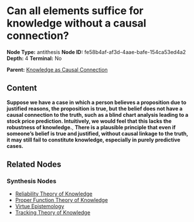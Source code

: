 # Can all elements suffice for knowledge without a causal connection?

**Node Type:** antithesis
**Node ID:** fe58b4af-af3d-4aae-bafe-154ca53ed4a2
**Depth:** 4
**Terminal:** No

**Parent:** [Knowledge as Causal Connection](knowledge-as-causal-connection-synthesis-ce05ec34-d19d-420f-ac3c-b669dd7e4cc6.md)

## Content

**Suppose we have a case in which a person believes a proposition due to justified reasons, the proposition is true, but the belief does not have a causal connection to the truth, such as a blind chart analysis leading to a stock price prediction. Intuitively, we would feel that this lacks the robustness of knowledge.**, **There is a plausible principle that even if someone’s belief is true and justified, without causal linkage to the truth, it may still fail to constitute knowledge, especially in purely predictive cases.**

## Related Nodes

### Synthesis Nodes

- [Reliability Theory of Knowledge](reliability-theory-of-knowledge-synthesis-75673356-e51e-40ef-af00-74d08fc2399b.md)
- [Proper Function Theory of Knowledge](proper-function-theory-of-knowledge-synthesis-0dce969f-7af0-4a72-9eaa-1a8b364bbcf6.md)
- [Virtue Epistemology](virtue-epistemology-synthesis-34d0b8c6-da98-48a6-a4d5-57f50d7409c0.md)
- [Tracking Theory of Knowledge](tracking-theory-of-knowledge-synthesis-762eadfe-e0ab-43c5-ae8b-b28478854e4a.md)
